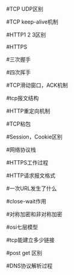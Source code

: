 #TCP UDP区别

#TCP keep-alive机制

#HTTP1 2 3区别

#HTTPS

#三次握手

#四次挥手


#TCP滑动窗口，ACK机制

#tcp报文结构


#HTTP重定向机制

#TCP粘包


#Session，Cookie区别


#网络协议栈


#HTTPS工作过程


#HTTP请求报文格式



#一次URL发生了什么


#close-wait作用


#对称加密和非对称加密


#osi七层模型


#tcp能建立多少链接


#post get 区别


#DNS协议解析过程





